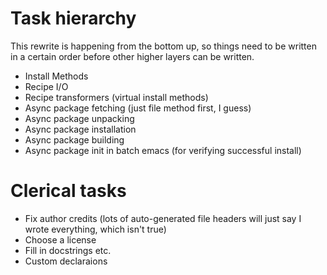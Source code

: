 # Task hierarchy

This rewrite is happening from the bottom up, so things need to be
written in a certain order before other higher layers can be written.

* Install Methods
* Recipe I/O
* Recipe transformers (virtual install methods)
* Async package fetching (just file method first, I guess)
* Async package unpacking
* Async package installation
* Async package building
* Async package init in batch emacs (for verifying successful install)

# Clerical tasks

* Fix author credits (lots of auto-generated file headers will just
  say I wrote everything, which isn't true)
* Choose a license
* Fill in docstrings etc.
* Custom declaraions
